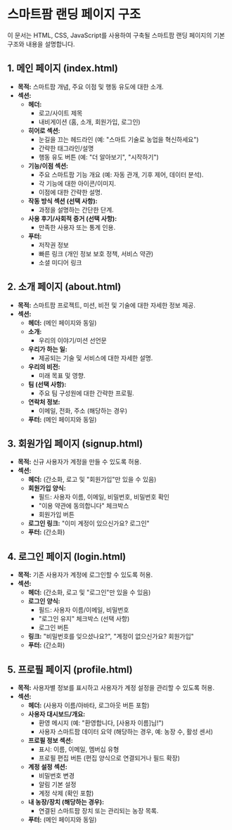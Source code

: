# 스마트팜 랜딩 페이지 구조

이 문서는 HTML, CSS, JavaScript를 사용하여 구축될 스마트팜 랜딩 페이지의 기본 구조와 내용을 설명합니다.

## 1. 메인 페이지 (index.html)

-   **목적:** 스마트팜 개념, 주요 이점 및 행동 유도에 대한 소개.
-   **섹션:**
    -   **헤더:**
        -   로고/사이트 제목
        -   내비게이션 (홈, 소개, 회원가입, 로그인)
    -   **히어로 섹션:**
        -   눈길을 끄는 헤드라인 (예: "스마트 기술로 농업을 혁신하세요")
        -   간략한 태그라인/설명
        -   행동 유도 버튼 (예: "더 알아보기", "시작하기")
    -   **기능/이점 섹션:**
        -   주요 스마트팜 기능 개요 (예: 자동 관개, 기후 제어, 데이터 분석).
        -   각 기능에 대한 아이콘/이미지.
        -   이점에 대한 간략한 설명.
    -   **작동 방식 섹션 (선택 사항):**
        -   과정을 설명하는 간단한 단계.
    -   **사용 후기/사회적 증거 (선택 사항):**
        -   만족한 사용자 또는 통계 인용.
    -   **푸터:**
        -   저작권 정보
        -   빠른 링크 (개인 정보 보호 정책, 서비스 약관)
        -   소셜 미디어 링크

## 2. 소개 페이지 (about.html)

-   **목적:** 스마트팜 프로젝트, 미션, 비전 및 기술에 대한 자세한 정보 제공.
-   **섹션:**
    -   **헤더:** (메인 페이지와 동일)
    -   **소개:**
        -   우리의 이야기/미션 선언문
    -   **우리가 하는 일:**
        -   제공되는 기술 및 서비스에 대한 자세한 설명.
    -   **우리의 비전:**
        -   미래 목표 및 영향.
    -   **팀 (선택 사항):**
        -   주요 팀 구성원에 대한 간략한 프로필.
    -   **연락처 정보:**
        -   이메일, 전화, 주소 (해당하는 경우)
    -   **푸터:** (메인 페이지와 동일)

## 3. 회원가입 페이지 (signup.html)

-   **목적:** 신규 사용자가 계정을 만들 수 있도록 허용.
-   **섹션:**
    -   **헤더:** (간소화, 로고 및 "회원가입"만 있을 수 있음)
    -   **회원가입 양식:**
        -   필드: 사용자 이름, 이메일, 비밀번호, 비밀번호 확인
        -   "이용 약관에 동의합니다" 체크박스
        -   회원가입 버튼
    -   **로그인 링크:** "이미 계정이 있으신가요? 로그인"
    -   **푸터:** (간소화)

## 4. 로그인 페이지 (login.html)

-   **목적:** 기존 사용자가 계정에 로그인할 수 있도록 허용.
-   **섹션:**
    -   **헤더:** (간소화, 로고 및 "로그인"만 있을 수 있음)
    -   **로그인 양식:**
        -   필드: 사용자 이름/이메일, 비밀번호
        -   "로그인 유지" 체크박스 (선택 사항)
        -   로그인 버튼
    -   **링크:** "비밀번호를 잊으셨나요?", "계정이 없으신가요? 회원가입"
    -   **푸터:** (간소화)

## 5. 프로필 페이지 (profile.html)

-   **목적:** 사용자별 정보를 표시하고 사용자가 계정 설정을 관리할 수 있도록 허용.
-   **섹션:**
    -   **헤더:** (사용자 이름/아바타, 로그아웃 버튼 포함)
    -   **사용자 대시보드/개요:**
        -   환영 메시지 (예: "환영합니다, [사용자 이름]님!")
        -   사용자 스마트팜 데이터 요약 (해당하는 경우, 예: 농장 수, 활성 센서)
    -   **프로필 정보 섹션:**
        -   표시: 이름, 이메일, 멤버십 유형
        -   프로필 편집 버튼 (편집 양식으로 연결되거나 필드 확장)
    -   **계정 설정 섹션:**
        -   비밀번호 변경
        -   알림 기본 설정
        -   계정 삭제 (확인 포함)
    -   **내 농장/장치 (해당하는 경우):**
        -   연결된 스마트팜 장치 또는 관리되는 농장 목록.
    -   **푸터:** (메인 페이지와 동일)